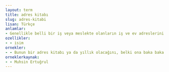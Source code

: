 ```yaml
---
layout: term
title: adres kitabı
slug: adres-kitabi
lisan: Türkçe
anlamlar:
- Genellikle belli bir iş veya meslekte olanların iş ve ev adreslerini toplu olarak gösteren kitap
ozellikler:
- - isim
ornekler:
- - Bunun bir adres kitabı ya da yıllık olacağını, belki ona baka baka uykuya dalabileceğimi düşünerek, kitabı alıp yeniden uzandım.
orneklerkaynak:
- - Muhsin Ertuğrul
---
```

